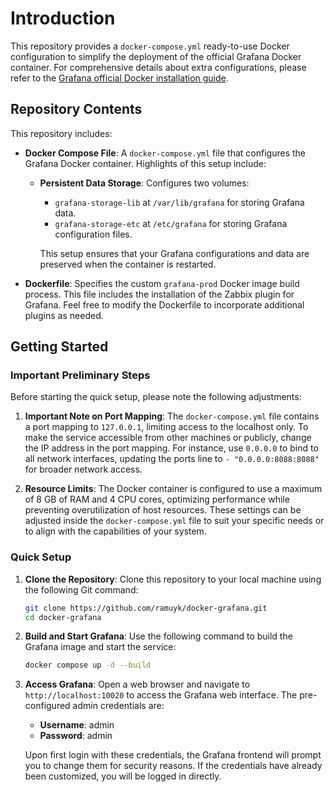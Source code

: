 # Introduction

This repository provides a `docker-compose.yml` ready-to-use Docker configuration to simplify the deployment of the official Grafana Docker container. For comprehensive details about extra configurations, please refer to the [Grafana official Docker installation guide](https://grafana.com/docs/grafana/latest/setup-grafana/configure-docker/).

## Repository Contents

This repository includes:

- **Docker Compose File**: A `docker-compose.yml` file that configures the Grafana Docker container. Highlights of this setup include:
  - **Persistent Data Storage**: Configures two volumes:
    - `grafana-storage-lib` at `/var/lib/grafana` for storing Grafana data.
    - `grafana-storage-etc` at `/etc/grafana` for storing Grafana configuration files.
    
    This setup ensures that your Grafana configurations and data are preserved when the container is restarted.
  
- **Dockerfile**: Specifies the custom `grafana-prod` Docker image build process. This file includes the installation of the Zabbix plugin for Grafana. Feel free to modify the Dockerfile to incorporate additional plugins as needed.

## Getting Started

### Important Preliminary Steps

Before starting the quick setup, please note the following adjustments:

1. **Important Note on Port Mapping**: The `docker-compose.yml` file contains a port mapping to `127.0.0.1`, limiting access to the localhost only. To make the service accessible from other machines or publicly, change the IP address in the port mapping. For instance, use `0.0.0.0` to bind to all network interfaces, updating the ports line to `- "0.0.0.0:8088:8088"` for broader network access.

2. **Resource Limits**: The Docker container is configured to use a maximum of 8 GB of RAM and 4 CPU cores, optimizing performance while preventing overutilization of host resources. These settings can be adjusted inside the `docker-compose.yml` file to suit your specific needs or to align with the capabilities of your system.

### Quick Setup

1. **Clone the Repository**:
   Clone this repository to your local machine using the following Git command:
   ```bash
   git clone https://github.com/ramuyk/docker-grafana.git
   cd docker-grafana
   ```

2. **Build and Start Grafana**:
   Use the following command to build the Grafana image and start the service:
   ```bash
   docker compose up -d --build 
   ```

3. **Access Grafana**:
   Open a web browser and navigate to `http://localhost:10020` to access the Grafana web interface. The pre-configured admin credentials are:

   - **Username**: admin
   - **Password**: admin

   Upon first login with these credentials, the Grafana frontend will prompt you to change them for security reasons. If the credentials have already been customized, you will be logged in directly.


